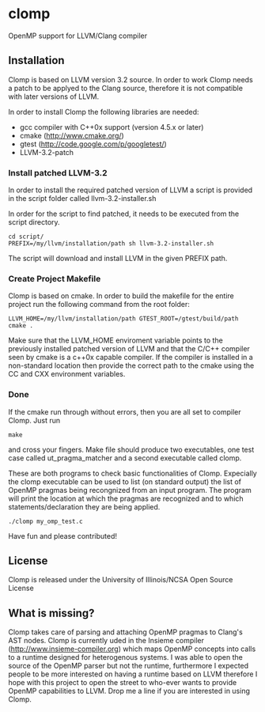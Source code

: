 # clomp


OpenMP support for LLVM/Clang compiler 

## Installation

Clomp is based on LLVM version 3.2 source. In order to work Clomp needs a patch to be applyed to the Clang
source, therefore it is not compatible with later versions of LLVM. 

In order to install Clomp the following libraries are needed:
* gcc compiler with C++0x support (version 4.5.x or later)
* cmake (http://www.cmake.org/)
* gtest (http://code.google.com/p/googletest/)
* LLVM-3.2-patch

### Install patched LLVM-3.2

In order to install the required patched version of LLVM a script is provided in the script folder called 
llvm-3.2-installer.sh

In order for the script to find patched, it needs to be executed from the script directory. 
```
cd script/
PREFIX=/my/llvm/installation/path sh llvm-3.2-installer.sh 
```
The script will download and install LLVM in the given PREFIX path. 

### Create Project Makefile

Clomp is based on cmake. In order to build the makefile for the entire project run the following command from 
the root folder:

```
LLVM_HOME=/my/llvm/installation/path GTEST_ROOT=/gtest/build/path cmake .
```

Make sure that the LLVM_HOME enviroment variable points to the previously installed patched version of LLVM 
and that the C/C++ compiler seen by cmake is a c++0x capable compiler. If the compiler is installed in a non-standard
location then provide the correct path to the cmake using the CC and CXX environment variables.

### Done
If the cmake run through without errors, then you are all set to compiler Clomp. Just run
````
make
````
and cross your fingers. Make file should produce two executables, one test case called ut_pragma_matcher
and a second executable called clomp. 

These are both programs to check basic functionalities of Clomp. Expecially the clomp executable can be used to 
list (on standard output) the list of OpenMP pragmas being recongnized from an input program. The program will 
print the location at which the pragmas are recognized and to which statements/declaration they are being applied. 

```
./clomp my_omp_test.c
```

Have fun and please contributed! 

## License
Clomp is released under the University of Illinois/NCSA Open Source License

## What is missing? 

Clomp takes care of parsing and attaching OpenMP pragmas to Clang's AST nodes. Clomp is currently uded in the Insieme
compiler (http://www.insieme-compiler.org) which maps OpenMP concepts into 
calls to a runtime designed for heterogenous systems. I was able to open the source of the OpenMP parser but not the 
runtime, furthermore I expected people to be more interested on having a runtime based on LLVM therefore I hope with 
this project to open the street to who-ever wants to provide OpenMP capabilities to LLVM. 
Drop me a line if you are interested in using Clomp. 

